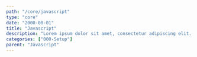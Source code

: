```yaml
---
path: "/core/javascript"
type: "core"
date: "2000-08-01"
title: "Javascript"
description: "Lorem ipsum dolor sit amet, consectetur adipiscing elit. Nunc tempus laoreet leo sit amet iaculis."
categories: ["000-Setup"]
parent: "Javascript"
---
```

